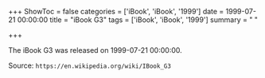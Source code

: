 +++
ShowToc = false
categories = ['iBook', 'iBook', '1999']
date = 1999-07-21 00:00:00
title = "iBook G3"
tags = ['iBook', 'iBook', '1999']
summary = " "

+++

The iBook G3 was released on 1999-07-21 00:00:00.

Source: `https://en.wikipedia.org/wiki/IBook_G3`


